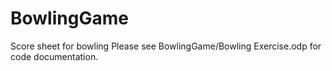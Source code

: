 # BowlingGame
Score sheet for bowling
Please see BowlingGame/Bowling Exercise.odp for code documentation.
